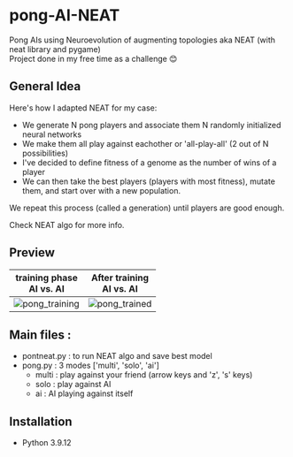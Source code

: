 # pong-AI-NEAT
Pong AIs using Neuroevolution of augmenting topologies aka NEAT (with neat library and pygame) \
Project done in my free time as a challenge :blush: 

## General Idea 
Here's how I adapted NEAT for my case: 
  - We generate N pong players and associate them N randomly initialized neural networks
  - We make them all play against eachother or 'all-play-all' (2 out of N possibilities)
  - I've decided to define fitness of a genome as the number of wins of a player
  - We can then take the best players (players with most fitness), mutate them, and start over with a new population. 

We repeat this process (called a generation) until players are good enough. 

Check NEAT algo for more info. 

## Preview 
training phase <br/> AI vs. AI            |  After training <br/> AI vs. AI 
:-------------------------:|:-------------------------:
![pong_training](https://user-images.githubusercontent.com/62900180/188200339-c6165305-17d7-4f1e-8640-089a623e577f.gif) |![pong_trained](https://user-images.githubusercontent.com/62900180/188200362-09725b05-5a96-4d21-97f6-175df65fdc23.gif)


## Main files :
- pontneat.py : to run NEAT algo and save best model 
- pong.py : 3 modes ['multi', 'solo', 'ai']
    - multi : play against your friend (arrow keys and 'z', 's' keys) 
    - solo : play against AI 
    - ai : AI playing against itself 

## Installation 
- Python 3.9.12


